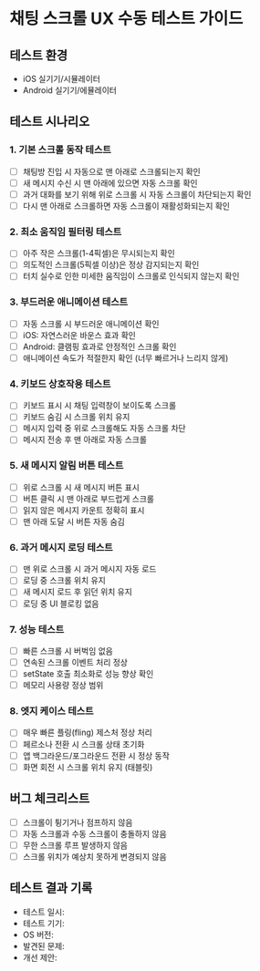 # 채팅 스크롤 UX 수동 테스트 가이드

## 테스트 환경
- iOS 실기기/시뮬레이터
- Android 실기기/에뮬레이터

## 테스트 시나리오

### 1. 기본 스크롤 동작 테스트
- [ ] 채팅방 진입 시 자동으로 맨 아래로 스크롤되는지 확인
- [ ] 새 메시지 수신 시 맨 아래에 있으면 자동 스크롤 확인
- [ ] 과거 대화를 보기 위해 위로 스크롤 시 자동 스크롤이 차단되는지 확인
- [ ] 다시 맨 아래로 스크롤하면 자동 스크롤이 재활성화되는지 확인

### 2. 최소 움직임 필터링 테스트
- [ ] 아주 작은 스크롤(1-4픽셀)은 무시되는지 확인
- [ ] 의도적인 스크롤(5픽셀 이상)은 정상 감지되는지 확인
- [ ] 터치 실수로 인한 미세한 움직임이 스크롤로 인식되지 않는지 확인

### 3. 부드러운 애니메이션 테스트
- [ ] 자동 스크롤 시 부드러운 애니메이션 확인
- [ ] iOS: 자연스러운 바운스 효과 확인
- [ ] Android: 클램핑 효과로 안정적인 스크롤 확인
- [ ] 애니메이션 속도가 적절한지 확인 (너무 빠르거나 느리지 않게)

### 4. 키보드 상호작용 테스트
- [ ] 키보드 표시 시 채팅 입력창이 보이도록 스크롤
- [ ] 키보드 숨김 시 스크롤 위치 유지
- [ ] 메시지 입력 중 위로 스크롤해도 자동 스크롤 차단
- [ ] 메시지 전송 후 맨 아래로 자동 스크롤

### 5. 새 메시지 알림 버튼 테스트
- [ ] 위로 스크롤 시 새 메시지 버튼 표시
- [ ] 버튼 클릭 시 맨 아래로 부드럽게 스크롤
- [ ] 읽지 않은 메시지 카운트 정확히 표시
- [ ] 맨 아래 도달 시 버튼 자동 숨김

### 6. 과거 메시지 로딩 테스트
- [ ] 맨 위로 스크롤 시 과거 메시지 자동 로드
- [ ] 로딩 중 스크롤 위치 유지
- [ ] 새 메시지 로드 후 읽던 위치 유지
- [ ] 로딩 중 UI 블로킹 없음

### 7. 성능 테스트
- [ ] 빠른 스크롤 시 버벅임 없음
- [ ] 연속된 스크롤 이벤트 처리 정상
- [ ] setState 호출 최소화로 성능 향상 확인
- [ ] 메모리 사용량 정상 범위

### 8. 엣지 케이스 테스트
- [ ] 매우 빠른 플링(fling) 제스처 정상 처리
- [ ] 페르소나 전환 시 스크롤 상태 초기화
- [ ] 앱 백그라운드/포그라운드 전환 시 정상 동작
- [ ] 화면 회전 시 스크롤 위치 유지 (태블릿)

## 버그 체크리스트
- [ ] 스크롤이 튕기거나 점프하지 않음
- [ ] 자동 스크롤과 수동 스크롤이 충돌하지 않음
- [ ] 무한 스크롤 루프 발생하지 않음
- [ ] 스크롤 위치가 예상치 못하게 변경되지 않음

## 테스트 결과 기록
- 테스트 일시:
- 테스트 기기:
- OS 버전:
- 발견된 문제:
- 개선 제안: